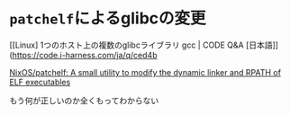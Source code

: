 <!-- TITLE: libc.so.6 -->
<!-- SUBTITLE: A quick summary of Libc So 6 -->

# `patchelf`によるglibcの変更

[\[Linux\] 1つのホスト上の複数のglibcライブラリ gcc | CODE Q&amp;A [日本語]](https://code.i-harness.com/ja/q/ced4b

[NixOS/patchelf: A small utility to modify the dynamic linker and RPATH of ELF executables](https://github.com/NixOS/patchelf)


もう何が正しいのか全くもってわからない



